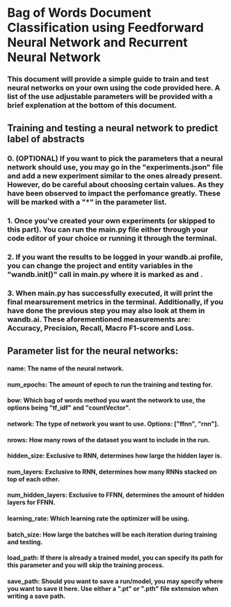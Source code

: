 # Bag of Words Document Classification using Feedforward Neural Network and Recurrent Neural Network

### This document will provide a simple guide to train and test neural networks on your own using the code provided here. A list of the use adjustable parameters will be provided with a brief explenation at the bottom of this document.

## Training and testing a neural network to predict label of abstracts

### 0. (OPTIONAL) If you want to pick the parameters that a neural network should use, you may go in the "experiments.json" file and add a new experiment similar to the ones already present. However, do be careful about choosing certain values. As they have been observed to impact the perfomance greatly. These will be marked with a "*" in the parameter list.

### 1. Once you've created your own experiments (or skipped to this part). You can run the main.py file either through your code editor of your choice or running it through the terminal.

### 2. If you want the results to be logged in your wandb.ai profile, you can change the project and entity variables in the "wandb.init()" call in main.py where it is marked as <INSERT PROFILE NAME HERE> and <INSERT ENTITY NAME HERE>. 

### 3. When main.py has successfully executed, it will print the final mearsurement metrics in the terminal. Additionally, if you have done the previous step you may also look at them in wandb.ai. These aforementioned measurements are: Accuracy, Precision, Recall, Macro F1-score and Loss.

## Parameter list for the neural networks:

#### name: The name of the neural network.
#### num_epochs: The amount of epoch to run the training and testing for.
#### bow: Which bag of words method you want the network to use, the options being "tf_idf" and "countVector".
#### network: The type of network you want to use. Options: ["ffnn", "rnn"].
#### nrows: How many rows of the dataset you want to include in the run.
#### hidden_size: Exclusive to RNN, determines how large the hidden layer is.
#### num_layers: Exclusive to RNN, determines how many RNNs stacked on top of each other.
#### num_hidden_layers: Exclusive to FFNN, determines the amount of hidden layers for FFNN.
#### learning_rate: Which learning rate the optimizer will be using.
#### batch_size: How large the batches will be each iteration during training and testing.
#### load_path: If there is already a trained model, you can specify its path for this parameter and you will skip the training process. 
#### save_path: Should you want to save a run/model, you may specify where you want to save it here. Use either a ".pt" or ".pth" file extension when writing a save path.


